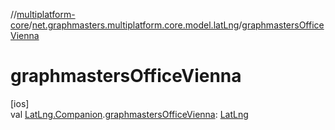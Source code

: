 //[multiplatform-core](../../index.md)/[net.graphmasters.multiplatform.core.model.latLng](index.md)/[graphmastersOfficeVienna](graphmasters-office-vienna.md)

# graphmastersOfficeVienna

[ios]\
val [LatLng.Companion](../net.graphmasters.multiplatform.core.model/-lat-lng/-companion/index.md#1461150996%2FExtensions%2F-183831061).[graphmastersOfficeVienna](graphmasters-office-vienna.md): [LatLng](../net.graphmasters.multiplatform.core.model/-lat-lng/index.md#94959378%2FExtensions%2F-183831061)

